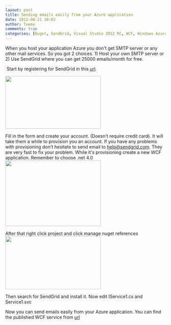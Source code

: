 ```yaml
---
layout: post
title: Sending emails easily from your Azure application
date: 2012-08-21 20:03
author: Teemu
comments: true
categories: [Nuget, SendGrid, Visual Studio 2012 RC, WCF, Windows Azure, Windows Azure, Windows Azure Websites]
---
```

When you host your application Azure you don't get SMTP server or any other mail services.
So you got 2 choices. 1) Host your own SMTP server or 2) Use SendGrid where you can get 25000 emails/month for free.
<!--more--> Start by registering for SendGrid in this <a href="http://sendgrid.com/azure.html">url</a>.
<a href="https://res.cloudinary.com/tapanila-net/image/upload/v1388360705/Azure-Landing-page_axaj1m.png"><img class="alignnone size-medium wp-image-441" title="Azure Landing page" src="https://res.cloudinary.com/tapanila-net/image/upload/h_166,w_300/v1388360705/Azure-Landing-page_axaj1m.png" alt="" width="300" height="166" /></a>

Fill in the form and create your account. (Doesn't require credit card).
It will take them a while to provision you an account. If you have any problems with provisioning don't hesitate to send email to help@sendgrid.com. They are very fast to fix your problem.
While it's provisioning create a new WCF application. Remember to choose .net 4.0
<a href="https://res.cloudinary.com/tapanila-net/image/upload/v1388360870/CreateNewWCFServiceProject1_ifqzip.png"><img class="alignnone size-medium wp-image-98" title="CreateNewWCFServiceProject" src="https://res.cloudinary.com/tapanila-net/image/upload/h_207,w_300/v1388360870/CreateNewWCFServiceProject1_ifqzip.png" alt="" width="300" height="207" /></a>

After that right click project and click manage nuget references
<a href="https://res.cloudinary.com/tapanila-net/image/upload/v1388360855/OpenNuGet_xomu4s.png"><img class="alignnone size-medium wp-image-146" title="OpenNuGet" src="https://res.cloudinary.com/tapanila-net/image/upload/h_167,w_300/v1388360855/OpenNuGet_xomu4s.png" alt="" width="300" height="167" /></a>

Then search for SendGrid and install it.
Now edit IService1.cs and Service1.svc
<p><script src="https://gist.github.com/3415704.js?file=gistfile1.cs"></script></p>
<p><script src="https://gist.github.com/3417306.js?file=gistfile1.cs"></script></p>
Now you can send emails easily from your Azure application.
You can find the published WCF service from <a href="http://tapanilablog.azurewebsites.net/Service1.svc">url</a>

